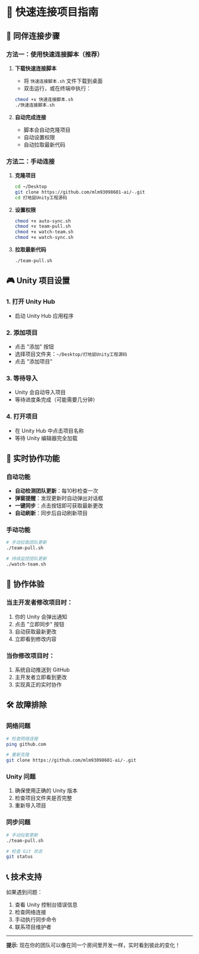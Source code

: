# 🚀 快速连接项目指南

## 👥 同伴连接步骤

### 方法一：使用快速连接脚本（推荐）

1. **下载快速连接脚本**
   - 将 `快速连接脚本.sh` 文件下载到桌面
   - 双击运行，或在终端中执行：
   ```bash
   chmod +x 快速连接脚本.sh
   ./快速连接脚本.sh
   ```

2. **自动完成连接**
   - 脚本会自动克隆项目
   - 自动设置权限
   - 自动拉取最新代码

### 方法二：手动连接

1. **克隆项目**
   ```bash
   cd ~/Desktop
   git clone https://github.com/mlm93098601-ai/-.git
   cd 打地鼠Unity工程源码
   ```

2. **设置权限**
   ```bash
   chmod +x auto-sync.sh
   chmod +x team-pull.sh
   chmod +x watch-team.sh
   chmod +x watch-sync.sh
   ```

3. **拉取最新代码**
   ```bash
   ./team-pull.sh
   ```

## 🎮 Unity 项目设置

### 1. 打开 Unity Hub
- 启动 Unity Hub 应用程序

### 2. 添加项目
- 点击 "添加" 按钮
- 选择项目文件夹：`~/Desktop/打地鼠Unity工程源码`
- 点击 "添加项目"

### 3. 等待导入
- Unity 会自动导入项目
- 等待进度条完成（可能需要几分钟）

### 4. 打开项目
- 在 Unity Hub 中点击项目名称
- 等待 Unity 编辑器完全加载

## 🔄 实时协作功能

### 自动功能
- **自动检测团队更新**：每10秒检查一次
- **弹窗提醒**：发现更新时自动弹出对话框
- **一键同步**：点击按钮即可获取最新更改
- **自动刷新**：同步后自动刷新项目

### 手动功能
```bash
# 手动拉取团队更新
./team-pull.sh

# 持续监控团队更新
./watch-team.sh
```

## 📱 协作体验

### 当主开发者修改项目时：
1. 你的 Unity 会弹出通知
2. 点击 "立即同步" 按钮
3. 自动获取最新更改
4. 立即看到修改内容

### 当你修改项目时：
1. 系统自动推送到 GitHub
2. 主开发者立即看到更改
3. 实现真正的实时协作

## 🛠️ 故障排除

### 网络问题
```bash
# 检查网络连接
ping github.com

# 重新克隆
git clone https://github.com/mlm93098601-ai/-.git
```

### Unity 问题
1. 确保使用正确的 Unity 版本
2. 检查项目文件夹是否完整
3. 重新导入项目

### 同步问题
```bash
# 手动拉取更新
./team-pull.sh

# 检查 Git 状态
git status
```

## 📞 技术支持

如果遇到问题：
1. 查看 Unity 控制台错误信息
2. 检查网络连接
3. 手动执行同步命令
4. 联系项目维护者

---

**提示**: 现在你的团队可以像在同一个房间里开发一样，实时看到彼此的变化！
